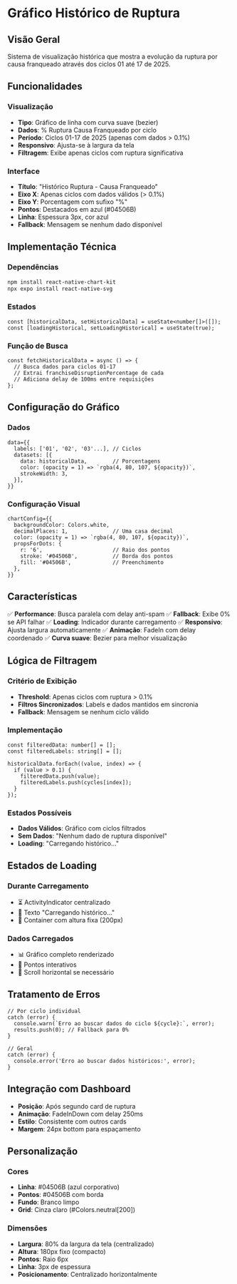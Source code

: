 # Gráfico Histórico de Ruptura

## Visão Geral

Sistema de visualização histórica que mostra a evolução da ruptura por causa franqueado através dos ciclos 01 até 17 de 2025.

## Funcionalidades

### Visualização
- **Tipo**: Gráfico de linha com curva suave (bezier)
- **Dados**: % Ruptura Causa Franqueado por ciclo
- **Período**: Ciclos 01-17 de 2025 (apenas com dados > 0.1%)
- **Responsivo**: Ajusta-se à largura da tela
- **Filtragem**: Exibe apenas ciclos com ruptura significativa

### Interface
- **Título**: "Histórico Ruptura - Causa Franqueado"
- **Eixo X**: Apenas ciclos com dados válidos (> 0.1%)
- **Eixo Y**: Porcentagem com sufixo "%"
- **Pontos**: Destacados em azul (#04506B)
- **Linha**: Espessura 3px, cor azul
- **Fallback**: Mensagem se nenhum dado disponível

## Implementação Técnica

### Dependências
```bash
npm install react-native-chart-kit
npx expo install react-native-svg
```

### Estados
```tsx
const [historicalData, setHistoricalData] = useState<number[]>([]);
const [loadingHistorical, setLoadingHistorical] = useState(true);
```

### Função de Busca
```tsx
const fetchHistoricalData = async () => {
  // Busca dados para ciclos 01-17
  // Extrai franchiseDisruptionPercentage de cada
  // Adiciona delay de 100ms entre requisições
};
```

## Configuração do Gráfico

### Dados
```tsx
data={{
  labels: ['01', '02', '03'...], // Ciclos
  datasets: [{
    data: historicalData,        // Porcentagens
    color: (opacity = 1) => `rgba(4, 80, 107, ${opacity})`,
    strokeWidth: 3,
  }],
}}
```

### Configuração Visual
```tsx
chartConfig={{
  backgroundColor: Colors.white,
  decimalPlaces: 1,              // Uma casa decimal
  color: (opacity = 1) => `rgba(4, 80, 107, ${opacity})`,
  propsForDots: {
    r: '6',                      // Raio dos pontos
    stroke: '#04506B',           // Borda dos pontos
    fill: '#04506B',             // Preenchimento
  },
}}
```

## Características

✅ **Performance**: Busca paralela com delay anti-spam
✅ **Fallback**: Exibe 0% se API falhar
✅ **Loading**: Indicador durante carregamento
✅ **Responsivo**: Ajusta largura automaticamente
✅ **Animação**: FadeIn com delay coordenado
✅ **Curva suave**: Bezier para melhor visualização

## Lógica de Filtragem

### Critério de Exibição
- **Threshold**: Apenas ciclos com ruptura > 0.1%
- **Filtros Sincronizados**: Labels e dados mantidos em sincronia
- **Fallback**: Mensagem se nenhum ciclo válido

### Implementação
```tsx
const filteredData: number[] = [];
const filteredLabels: string[] = [];

historicalData.forEach((value, index) => {
  if (value > 0.1) {
    filteredData.push(value);
    filteredLabels.push(cycles[index]);
  }
});
```

### Estados Possíveis
- **Dados Válidos**: Gráfico com ciclos filtrados
- **Sem Dados**: "Nenhum dado de ruptura disponível"
- **Loading**: "Carregando histórico..."

## Estados de Loading

### Durante Carregamento
- ⏳ ActivityIndicator centralizado
- 📝 Texto "Carregando histórico..."
- 📏 Container com altura fixa (200px)

### Dados Carregados
- 📊 Gráfico completo renderizado
- 🎯 Pontos interativos
- 📱 Scroll horizontal se necessário

## Tratamento de Erros

```tsx
// Por ciclo individual
catch (error) {
  console.warn(`Erro ao buscar dados do ciclo ${cycle}:`, error);
  results.push(0); // Fallback para 0%
}

// Geral
catch (error) {
  console.error('Erro ao buscar dados históricos:', error);
}
```

## Integração com Dashboard

- **Posição**: Após segundo card de ruptura
- **Animação**: FadeInDown com delay 250ms
- **Estilo**: Consistente com outros cards
- **Margem**: 24px bottom para espaçamento

## Personalização

### Cores
- **Linha**: #04506B (azul corporativo)
- **Pontos**: #04506B com borda
- **Fundo**: Branco limpo
- **Grid**: Cinza claro (#Colors.neutral[200])

### Dimensões
- **Largura**: 80% da largura da tela (centralizado)
- **Altura**: 180px fixo (compacto)
- **Pontos**: Raio 6px
- **Linha**: 3px de espessura
- **Posicionamento**: Centralizado horizontalmente 